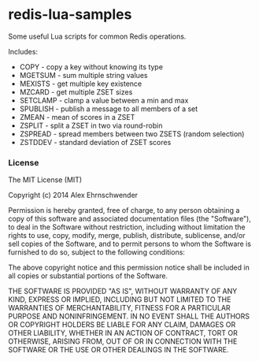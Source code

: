 # redis-lua-samples
Some useful Lua scripts for common Redis operations.

Includes:
* COPY      - copy a key without knowing its type
* MGETSUM   - sum multiple string values
* MEXISTS   - get multiple key existence
* MZCARD    - get multiple ZSET sizes
* SETCLAMP  - clamp a value between a min and max
* SPUBLISH  - publish a message to all members of a set
* ZMEAN     - mean of scores in a ZSET
* ZSPLIT    - split a ZSET in two via round-robin
* ZSPREAD   - spread members between two ZSETS (random selection) 
* ZSTDDEV   - standard deviation of ZSET scores


### License

The MIT License (MIT)

Copyright (c) 2014 Alex Ehrnschwender

Permission is hereby granted, free of charge, to any person obtaining a copy of
this software and associated documentation files (the "Software"), to deal in
the Software without restriction, including without limitation the rights to
use, copy, modify, merge, publish, distribute, sublicense, and/or sell copies of
the Software, and to permit persons to whom the Software is furnished to do so,
subject to the following conditions:

The above copyright notice and this permission notice shall be included in all
copies or substantial portions of the Software.

THE SOFTWARE IS PROVIDED "AS IS", WITHOUT WARRANTY OF ANY KIND, EXPRESS OR
IMPLIED, INCLUDING BUT NOT LIMITED TO THE WARRANTIES OF MERCHANTABILITY, FITNESS
FOR A PARTICULAR PURPOSE AND NONINFRINGEMENT. IN NO EVENT SHALL THE AUTHORS OR
COPYRIGHT HOLDERS BE LIABLE FOR ANY CLAIM, DAMAGES OR OTHER LIABILITY, WHETHER
IN AN ACTION OF CONTRACT, TORT OR OTHERWISE, ARISING FROM, OUT OF OR IN
CONNECTION WITH THE SOFTWARE OR THE USE OR OTHER DEALINGS IN THE SOFTWARE.
